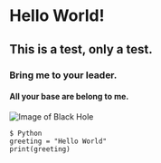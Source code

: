 # Hello World!
## This is a test, only a test.
### Bring me to your leader.
#### All your base are belong to me.

![Image of Black Hole](https://www.nasa.gov/sites/default/files/thumbnails/image/blackhole.png)

```
$ Python
greeting = "Hello World"
print(greeting)
```

